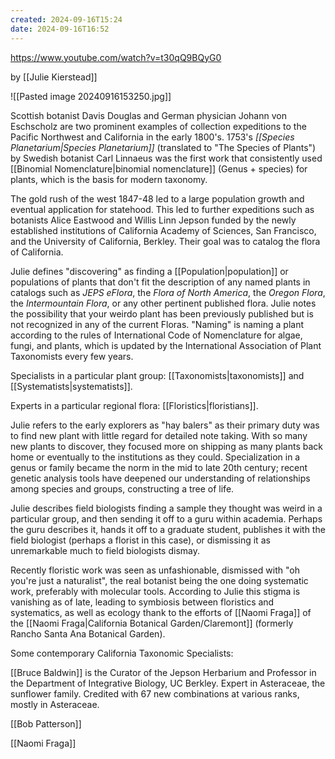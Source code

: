 ```yaml
---
created: 2024-09-16T15:24
date: 2024-09-16T16:52
---
```

https://www.youtube.com/watch?v=t30qQ9BQyG0

by [[Julie Kierstead]]

![[Pasted image 20240916153250.jpg]]

Scottish botanist Davis Douglas and German physician Johann von Eschscholz are two prominent examples of collection expeditions to the Pacific Northwest and California in the early 1800's. 1753's *[[Species Planetarium|Species Planetarium]]* (translated to "The Species of Plants") by Swedish botanist Carl Linnaeus was the first work that consistently used [[Binomial Nomenclature|binomial nomenclature]] (Genus + species) for plants, which is the basis for modern taxonomy.

The gold rush of the west 1847-48 led to a large population growth and eventual application for statehood. This led to further expeditions such as botanists Alice Eastwood and Willis Linn Jepson funded by the newly established institutions of California Academy of Sciences, San Francisco, and the University of California, Berkley. Their goal was to catalog the flora of California.

Julie defines "discovering" as finding a [[Population|population]] or populations of plants that don't fit the description of any named plants in catalogs such as *JEPS eFlora*, the *Flora of North America*, the *Oregon Flora*, the *Intermountain Flora*, or any other pertinent published flora. Julie notes the possibility that your weirdo plant has been previously published but is not recognized in any of the current Floras. "Naming" is naming a plant according to the rules of International Code of Nomenclature for algae, fungi, and plants, which is updated by the International Association of Plant Taxonomists every few years.

Specialists in a particular plant group: [[Taxonomists|taxonomists]] and [[Systematists|systematists]]. 

Experts in a particular regional flora: [[Floristics|floristians]]. 

Julie refers to the early explorers as "hay balers" as their primary duty was to find new plant with little regard for detailed note taking. With so many new plants to discover, they focused more on shipping as many plants back home or eventually to the institutions as they could. Specialization in a genus or family became the norm in the mid to late 20th century; recent genetic analysis tools have deepened our understanding of relationships among species and groups, constructing a tree of life.

Julie describes field biologists finding a sample they thought was weird in a particular group, and then sending it off to a guru within academia. Perhaps the guru describes it, hands it off to a graduate student, publishes it with the field biologist (perhaps a florist in this case), or dismissing it as unremarkable much to field biologists dismay.

Recently floristic work was seen as unfashionable, dismissed with "oh you're just a naturalist", the real botanist being the one doing systematic work, preferably with molecular tools. According to Julie this stigma is vanishing as of late, leading to symbiosis between floristics and systematics, as well as ecology thank to the efforts of [[Naomi Fraga]] of the [[Naomi Fraga|California Botanical Garden/Claremont]] (formerly Rancho Santa Ana Botanical Garden).

Some contemporary California Taxonomic Specialists: 

[[Bruce Baldwin]] is the Curator of the Jepson Herbarium and Professor in the Department of Integrative Biology, UC Berkley. Expert in Asteraceae, the sunflower family. Credited with 67 new combinations at various ranks, mostly in Asteraceae.

[[Bob Patterson]] 

[[Naomi Fraga]]

